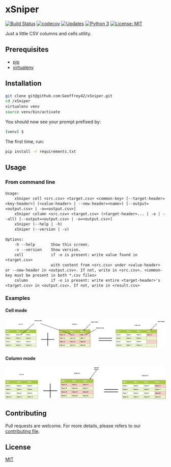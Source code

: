 # xSniper

[![Build Status](https://travis-ci.org/Geoffrey42/xSniper.svg?branch=develop)](https://travis-ci.org/Geoffrey42/xSniper)
[![codecov](https://codecov.io/gh/Geoffrey42/xSniper/branch/develop/graph/badge.svg)](https://codecov.io/gh/Geoffrey42/xSniper)
[![Updates](https://pyup.io/repos/github/Geoffrey42/xSniper/shield.svg)](https://pyup.io/repos/github/Geoffrey42/xSniper/)
[![Python 3](https://pyup.io/repos/github/Geoffrey42/xSniper/python-3-shield.svg)](https://pyup.io/repos/github/Geoffrey42/xSniper/)
[![License: MIT](https://img.shields.io/badge/License-MIT-yellow.svg)](https://opensource.org/licenses/MIT)

Just a little CSV columns and cells utility.

## Prerequisites

* [pip](https://pip.pypa.io/en/stable/)
* [virtualenv](https://pypi.org/project/virtualenv/)

## Installation

```bash
git clone git@github.com:Geoffrey42/xSniper.git
cd /xSniper
virtualenv venv
source venv/bin/activate
```

You should now see your prompt prefixed by:

```bash
(venv) $
```

The first time, run:

```bash
pip install -r requirements.txt
```

## Usage

### From command line

```text
Usage:
    xSniper cell <src.csv> <target.csv> <common-key> [--target-header=<key-header>] (<value-header> | --new-header=<name>) [--output=<output.csv> | -o=<output.csv>]
    xSniper column <src.csv> <target.csv> (<target-header>... | -a | --all) [--output=<output.csv> | -o=<output.csv>]
    xSniper (--help | -h)
    xSniper (--version | -v)

Options:
    -h --help       Show this screen.
    -v --version    Show version.
    cell            if -o is present: write value found in <target.csv>
                    with content from <src.csv> under <value-header> or --new-header in <output.csv>. If not, write in <src.csv>. <common-key must be present in both *.csv files>
    column          if -o is present: write entire <target-header>'s <target.csv> in <output.csv>. If not, write in <result.csv>
```

### Examples

#### Cell mode

![cell mode](./assets/xSniper_cell_charts_00.png)

#### Column mode

![cell mode](./assets/xSniper_column_charts_00.png)

## Contributing

Pull requests are welcome.
For more details, please refers to our [contributing file](.github/CONTRIBUTING/contributing.md).

## License

[MIT](./LICENSE)
